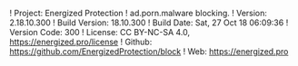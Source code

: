 ! Project: Energized Protection
! ad.porn.malware blocking.
! Version: 2.18.10.300
! Build Version: 18.10.300
! Build Date: Sat, 27 Oct 18 06:09:36
! Version Code: 300
! License: CC BY-NC-SA 4.0, https://energized.pro/license
! Github: https://github.com/EnergizedProtection/block
! Web: https://energized.pro
